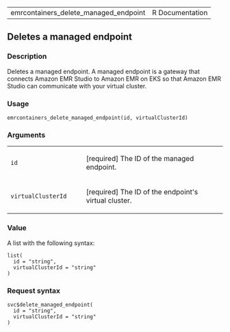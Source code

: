 <table style="width: 100%;">
<tbody>
<tr class="odd">
<td>emrcontainers_delete_managed_endpoint</td>
<td style="text-align: right;">R Documentation</td>
</tr>
</tbody>
</table>

## Deletes a managed endpoint

### Description

Deletes a managed endpoint. A managed endpoint is a gateway that
connects Amazon EMR Studio to Amazon EMR on EKS so that Amazon EMR
Studio can communicate with your virtual cluster.

### Usage

    emrcontainers_delete_managed_endpoint(id, virtualClusterId)

### Arguments

<table>
<colgroup>
<col style="width: 35%" />
<col style="width: 65%" />
</colgroup>
<tbody>
<tr class="odd">
<td><code id="emrcontainers_delete_managed_endpoint_:_id">id</code></td>
<td><p>[required] The ID of the managed endpoint.</p></td>
</tr>
<tr class="even">
<td><code
id="emrcontainers_delete_managed_endpoint_:_virtualClusterId">virtualClusterId</code></td>
<td><p>[required] The ID of the endpoint's virtual cluster.</p></td>
</tr>
</tbody>
</table>

### Value

A list with the following syntax:

    list(
      id = "string",
      virtualClusterId = "string"
    )

### Request syntax

    svc$delete_managed_endpoint(
      id = "string",
      virtualClusterId = "string"
    )
